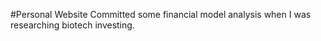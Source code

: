 #Personal Website
Committed some financial model analysis when I was researching biotech investing. 
